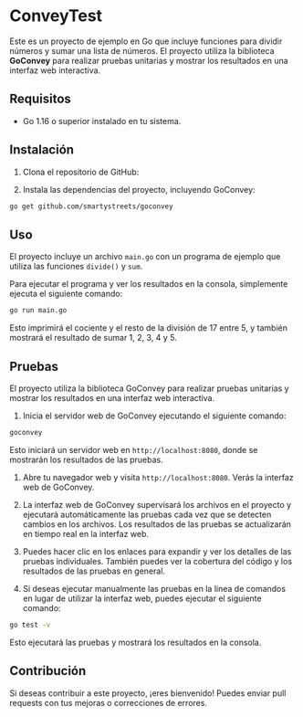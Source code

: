 # ConveyTest

Este es un proyecto de ejemplo en Go que incluye funciones para dividir números y sumar una lista de números. El proyecto utiliza la biblioteca **GoConvey** para realizar pruebas unitarias y mostrar los resultados en una interfaz web interactiva.

## Requisitos

- Go 1.16 o superior instalado en tu sistema.

## Instalación

1. Clona el repositorio de GitHub:

2. Instala las dependencias del proyecto, incluyendo GoConvey:

```bash
go get github.com/smartystreets/goconvey
```

## Uso

El proyecto incluye un archivo `main.go` con un programa de ejemplo que utiliza las funciones `divide()` y `sum`.

Para ejecutar el programa y ver los resultados en la consola, simplemente ejecuta el siguiente comando:

```bash
go run main.go
```

Esto imprimirá el cociente y el resto de la división de 17 entre 5, y también mostrará el resultado de sumar 1, 2, 3, 4 y 5.

## Pruebas

El proyecto utiliza la biblioteca GoConvey para realizar pruebas unitarias y mostrar los resultados en una interfaz web interactiva.

1. Inicia el servidor web de GoConvey ejecutando el siguiente comando:

```bash
goconvey
```

Esto iniciará un servidor web en `http://localhost:8080`, donde se mostrarán los resultados de las pruebas.

1. Abre tu navegador web y visita `http://localhost:8080`. Verás la interfaz web de GoConvey.

2. La interfaz web de GoConvey supervisará los archivos en el proyecto y ejecutará automáticamente las pruebas cada vez que se detecten cambios en los archivos. Los resultados de las pruebas se actualizarán en tiempo real en la interfaz web.

3. Puedes hacer clic en los enlaces para expandir y ver los detalles de las pruebas individuales. También puedes ver la cobertura del código y los resultados de las pruebas en general.

4. Si deseas ejecutar manualmente las pruebas en la línea de comandos en lugar de utilizar la interfaz web, puedes ejecutar el siguiente comando:

```bash
go test -v
```

Esto ejecutará las pruebas y mostrará los resultados en la consola.

## Contribución

Si deseas contribuir a este proyecto, ¡eres bienvenido! Puedes enviar pull requests con tus mejoras o correcciones de errores.
